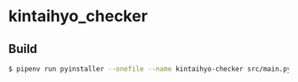 # kintaihyo_checker

## Build

```bash
$ pipenv run pyinstaller --onefile --name kintaihyo-checker src/main.py
```
